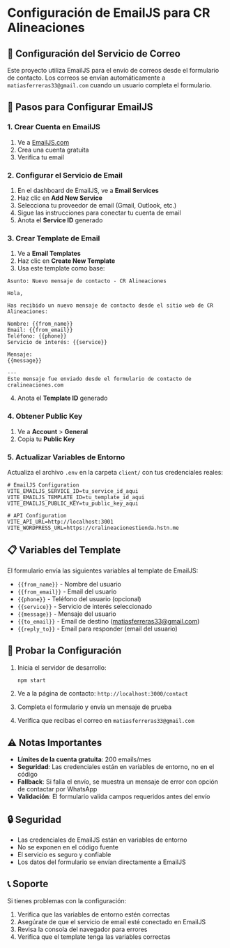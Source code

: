 # Configuración de EmailJS para CR Alineaciones

## 📧 Configuración del Servicio de Correo

Este proyecto utiliza EmailJS para el envío de correos desde el formulario de contacto. Los correos se envían automáticamente a `matiasferreras33@gmail.com` cuando un usuario completa el formulario.

## 🔧 Pasos para Configurar EmailJS

### 1. Crear Cuenta en EmailJS
1. Ve a [EmailJS.com](https://www.emailjs.com/)
2. Crea una cuenta gratuita
3. Verifica tu email

### 2. Configurar el Servicio de Email
1. En el dashboard de EmailJS, ve a **Email Services**
2. Haz clic en **Add New Service**
3. Selecciona tu proveedor de email (Gmail, Outlook, etc.)
4. Sigue las instrucciones para conectar tu cuenta de email
5. Anota el **Service ID** generado

### 3. Crear Template de Email
1. Ve a **Email Templates**
2. Haz clic en **Create New Template**
3. Usa este template como base:

```
Asunto: Nuevo mensaje de contacto - CR Alineaciones

Hola,

Has recibido un nuevo mensaje de contacto desde el sitio web de CR Alineaciones:

Nombre: {{from_name}}
Email: {{from_email}}
Teléfono: {{phone}}
Servicio de interés: {{service}}

Mensaje:
{{message}}

---
Este mensaje fue enviado desde el formulario de contacto de cralineaciones.com
```

4. Anota el **Template ID** generado

### 4. Obtener Public Key
1. Ve a **Account** > **General**
2. Copia tu **Public Key**

### 5. Actualizar Variables de Entorno
Actualiza el archivo `.env` en la carpeta `client/` con tus credenciales reales:

```env
# EmailJS Configuration
VITE_EMAILJS_SERVICE_ID=tu_service_id_aqui
VITE_EMAILJS_TEMPLATE_ID=tu_template_id_aqui
VITE_EMAILJS_PUBLIC_KEY=tu_public_key_aqui

# API Configuration
VITE_API_URL=http://localhost:3001
VITE_WORDPRESS_URL=https://cralineacionestienda.hstn.me
```

## 📋 Variables del Template

El formulario envía las siguientes variables al template de EmailJS:

- `{{from_name}}` - Nombre del usuario
- `{{from_email}}` - Email del usuario
- `{{phone}}` - Teléfono del usuario (opcional)
- `{{service}}` - Servicio de interés seleccionado
- `{{message}}` - Mensaje del usuario
- `{{to_email}}` - Email de destino (matiasferreras33@gmail.com)
- `{{reply_to}}` - Email para responder (email del usuario)

## 🚀 Probar la Configuración

1. Inicia el servidor de desarrollo:
   ```bash
   npm start
   ```

2. Ve a la página de contacto: `http://localhost:3000/contact`

3. Completa el formulario y envía un mensaje de prueba

4. Verifica que recibas el correo en `matiasferreras33@gmail.com`

## ⚠️ Notas Importantes

- **Límites de la cuenta gratuita**: 200 emails/mes
- **Seguridad**: Las credenciales están en variables de entorno, no en el código
- **Fallback**: Si falla el envío, se muestra un mensaje de error con opción de contactar por WhatsApp
- **Validación**: El formulario valida campos requeridos antes del envío

## 🔒 Seguridad

- Las credenciales de EmailJS están en variables de entorno
- No se exponen en el código fuente
- El servicio es seguro y confiable
- Los datos del formulario se envían directamente a EmailJS

## 📞 Soporte

Si tienes problemas con la configuración:
1. Verifica que las variables de entorno estén correctas
2. Asegúrate de que el servicio de email esté conectado en EmailJS
3. Revisa la consola del navegador para errores
4. Verifica que el template tenga las variables correctas
